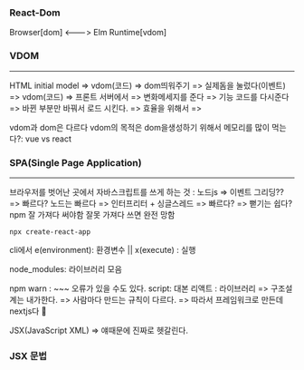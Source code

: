 
### React-Dom

Browser[dom] <---> Elm Runtime[vdom]

### VDOM
--- 
HTML
initial model =>  vdom(코드) =>  dom띄워주기 => 실제돔을 눌렀다(이벤트) => vdom(코드)
=> 프론트 서버에서 => 변화메세지를 준다 => 기능 코드를 다시준다 => 바뀐 부분만 바꿔서 로드 시킨다. => 효율을 위해서 =>

vdom과 dom은 다르다 vdom의 목적은 dom을생성하기 위해서 
메모리를 많이 먹는다?: vue vs react




### SPA(Single Page Application)
---

브라우저를 벗어난 곳에서 자바스크립트를 쓰게 하는 것 : 노드js => 이벤트 그리딩?? => 빠르다?
노드는 빠르다 => 인터프리터 + 싱글스레드 => 빠르다? => 뻗기는 쉽다?
npm 잘 가져다 써야함 잘못 가져다 쓰면 완전 망함


```shell
npx create-react-app
```


cli에서 e(environment): 환경변수  || x(execute) : 실행

node_modules: 라이브러리 모음

npm warn : ~~~ 오류가 있을 수도 있다.
script: 대본
리액트 : 라이브러리 => 구조설계는 내가한다. => 사람마다 만드는 규칙이 다르다. => 따라서 프레임워크로 만든데 nextjs다


JSX(JavaScript XML) => 얘때문에 진짜로 헷갈린다.


### JSX 문법


